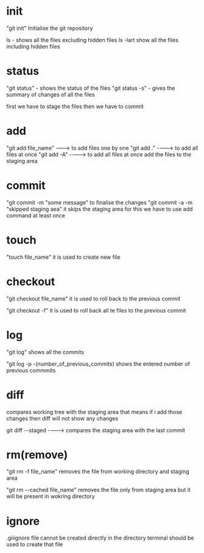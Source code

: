 # init 

"git init" Initialise the git repository 


ls - shows all the files excluding hidden files
ls -lart show all the files including hidden files


# status

"git status" - shows the status of the files
"git status -s" - gives the summary of changes of all the files



first we have to stage the files then we have to commit 


# add
"git add file_name" ---> to add files one by one 
"git add ." ----> to add all files at once
"git add -A" ----> to add all files at once
add the files to the staging area


# commit
"git commit -m "some message"
to finalise the changes
"git commit -a -m "skipped staging aea" it skips the staging area for this we have to use add command at least once


# touch 

"touch file_name" it is used to create new file



# checkout
"git checkout file_name" it is used to roll back to the previous commit


"git checkout -f" it is used to roll back all te files to the previous commit 


# log

"git log" shows all the commits

"git log -p -(number_of_previous_commits)   shows the entered number of previous commmits


# diff
compares working tree with the staging area that means if i add those changes then diff will not show any changes

git diff --staged ----> compares the staging area with the last commit 



# rm(remove)

"git rm -f file_name" removes the file from working directory and staging area

"git rm --cached file_name" removes the file only from staging area but it will be present in wokring directory 

# ignore

.giiignore file cannot be created directly in the directory terminal should be used to create that file